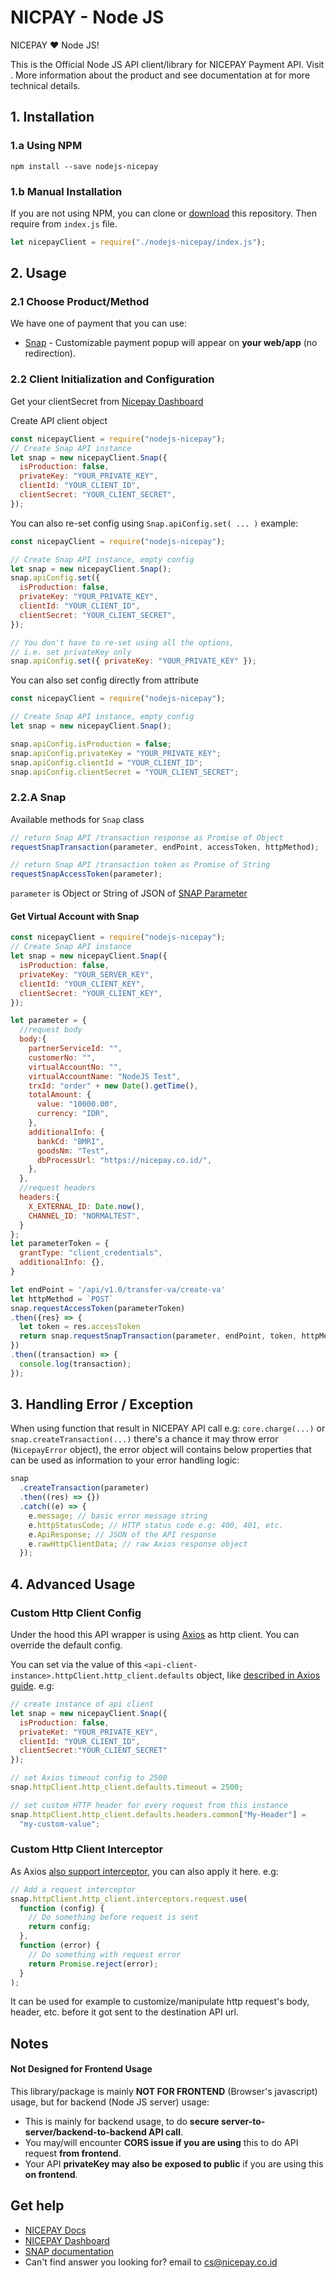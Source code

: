 # NICPAY - Node JS

NICEPAY ❤️ Node JS!

This is the Official Node JS API client/library for NICEPAY Payment API. Visit [](). More information about the product and see documentation at []() for more technical details.

## 1. Installation

### 1.a Using NPM

```
npm install --save nodejs-nicepay
```

### 1.b Manual Installation

If you are not using NPM, you can clone or [download]() this repository.
Then require from `index.js` file.

```javascript
let nicepayClient = require("./nodejs-nicepay/index.js");
```

## 2. Usage

### 2.1 Choose Product/Method

We have one of payment that you can use:

- [Snap](#22A-snap) - Customizable payment popup will appear on **your web/app** (no redirection). 



### 2.2 Client Initialization and Configuration

Get your clientSecret from [Nicepay Dashboard](https://bo.nicepay.co.id/)

Create API client object

```javascript
const nicepayClient = require("nodejs-nicepay");
// Create Snap API instance
let snap = new nicepayClient.Snap({
  isProduction: false,
  privateKey: "YOUR_PRIVATE_KEY",
  clientId: "YOUR_CLIENT_ID",
  clientSecret: "YOUR_CLIENT_SECRET",
});
```

You can also re-set config using `Snap.apiConfig.set( ... )`
example:

```javascript
const nicepayClient = require("nodejs-nicepay");

// Create Snap API instance, empty config
let snap = new nicepayClient.Snap();
snap.apiConfig.set({
  isProduction: false,
  privateKey: "YOUR_PRIVATE_KEY",
  clientId: "YOUR_CLIENT_ID",
  clientSecret: "YOUR_CLIENT_SECRET",
});

// You don't have to re-set using all the options,
// i.e. set privateKey only
snap.apiConfig.set({ privateKey: "YOUR_PRIVATE_KEY" });
```

You can also set config directly from attribute

```javascript
const nicepayClient = require("nodejs-nicepay");

// Create Snap API instance, empty config
let snap = new nicepayClient.Snap();

snap.apiConfig.isProduction = false;
snap.apiConfig.privateKey = "YOUR_PRIVATE_KEY";
snap.apiConfig.clientId = "YOUR_CLIENT_ID";
snap.apiConfig.clientSecret = "YOUR_CLIENT_SECRET";
```

### 2.2.A Snap

Available methods for `Snap` class

```javascript
// return Snap API /transaction response as Promise of Object
requestSnapTransaction(parameter, endPoint, accessToken, httpMethod);

// return Snap API /transaction token as Promise of String
requestSnapAccessToken(parameter);

```

`parameter` is Object or String of JSON of [SNAP Parameter]()

#### Get Virtual Account with Snap

```javascript
const nicepayClient = require("nodejs-nicepay");
// Create Snap API instance
let snap = new nicepayClient.Snap({
  isProduction: false,
  privateKey: "YOUR_SERVER_KEY",
  clientId: "YOUR_CLIENT_KEY",
  clientSecret: "YOUR_CLIENT_KEY",
});

let parameter = {
  //request body
  body:{
    partnerServiceId: "",
    customerNo: "",
    virtualAccountNo: "",
    virtualAccountName: "NodeJS Test",
    trxId: "order" + new Date().getTime(),
    totalAmount: {
      value: "10000.00",
      currency: "IDR",
    },
    additionalInfo: {
      bankCd: "BMRI",
      goodsNm: "Test",
      dbProcessUrl: "https://nicepay.co.id/",
    },
  },
  //request headers
  headers:{
    X_EXTERNAL_ID: Date.now(),
    CHANNEL_ID: "NORMALTEST",
  }
};
let parameterToken = {
  grantType: "client_credentials",
  additionalInfo: {},
}

let endPoint = '/api/v1.0/transfer-va/create-va'
let httpMethod = `POST`
snap.requestAccessToken(parameterToken)
.then({res} => {
  let token = res.accessToken
  return snap.requestSnapTransaction(parameter, endPoint, token, httpMethod)
})
.then((transaction) => {
  console.log(transaction);
}); 
```

## 3. Handling Error / Exception

When using function that result in NICEPAY API call e.g: `core.charge(...)` or `snap.createTransaction(...)`
there's a chance it may throw error (`NicepayError` object), the error object will contains below properties that can be used as information to your error handling logic:

```javascript
snap
  .createTransaction(parameter)
  .then((res) => {})
  .catch((e) => {
    e.message; // basic error message string
    e.httpStatusCode; // HTTP status code e.g: 400, 401, etc.
    e.ApiResponse; // JSON of the API response
    e.rawHttpClientData; // raw Axios response object
  });
```

## 4. Advanced Usage

### Custom Http Client Config

Under the hood this API wrapper is using [Axios](https://github.com/axios/axios) as http client. You can override the default config.

You can set via the value of this `<api-client-instance>.httpClient.http_client.defaults` object, like [described in Axios guide](https://github.com/axios/axios#global-axios-defaults). e.g:

```javascript
// create instance of api client
let snap = new nicepayClient.Snap({
  isProduction: false,
  privateKet: "YOUR_PRIVATE_KEY",
  clientId: "YOUR_CLIENT_ID",
  clientSecret:"YOUR_CLIENT_SECRET"
});

// set Axios timeout config to 2500
snap.httpClient.http_client.defaults.timeout = 2500;

// set custom HTTP header for every request from this instance
snap.httpClient.http_client.defaults.headers.common["My-Header"] =
  "my-custom-value";
```

### Custom Http Client Interceptor

As Axios [also support interceptor](https://github.com/axios/axios#interceptors), you can also apply it here. e.g:

```javascript
// Add a request interceptor
snap.httpClient.http_client.interceptors.request.use(
  function (config) {
    // Do something before request is sent
    return config;
  },
  function (error) {
    // Do something with request error
    return Promise.reject(error);
  }
);
```

It can be used for example to customize/manipulate http request's body, header, etc. before it got sent to the destination API url.

## Notes

#### Not Designed for Frontend Usage

This library/package is mainly **NOT FOR FRONTEND** (Browser's javascript) usage, but for backend (Node JS server) usage:

- This is mainly for backend usage, to do **secure server-to-server/backend-to-backend API call**.
- You may/will encounter **CORS issue if you are using** this to do API request **from frontend**.
- Your API **privateKey may also be exposed to public** if you are using this **on frontend**.

## Get help

- [NICEPAY Docs](https://docs.nicepay.co.id/)
- [NICEPAY Dashboard ](https://bo.nicepay.co.id/)
- [SNAP documentation]()
- Can't find answer you looking for? email to [cs@nicepay.co.id](mailto:cs@nicepay.co.id)

